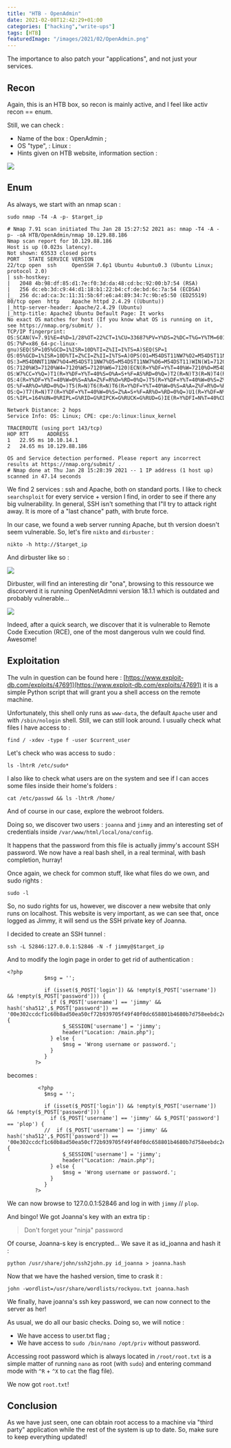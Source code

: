 ```yaml
---
title: "HTB - OpenAdmin"
date: 2021-02-08T12:42:29+01:00
categories: ["hacking","write-ups"]
tags: [HTB]
featuredImage: "/images/2021/02/OpenAdmin.png"
---
```

The importance to also patch your "applications", and not just your services.

## Recon

Again, this is an HTB box, so recon is mainly active, and I feel like activ recon == enum.

Still, we can check : 

* Name of the box : OpenAdmin ;
* OS "type", : Linux :
* Hints given on HTB website, information section :

![](/images/2021/02/2021-02-08_12-13.png)

## Enum

As always, we start with an nmap scan :

```text
sudo nmap -T4 -A -p- $target_ip
```

```text
# Nmap 7.91 scan initiated Thu Jan 28 15:27:52 2021 as: nmap -T4 -A -p- -oA HTB/OpenAdmin/nmap 10.129.88.186
Nmap scan report for 10.129.88.186
Host is up (0.023s latency).
Not shown: 65533 closed ports
PORT   STATE SERVICE VERSION
22/tcp open  ssh     OpenSSH 7.6p1 Ubuntu 4ubuntu0.3 (Ubuntu Linux; protocol 2.0)
| ssh-hostkey: 
|   2048 4b:98:df:85:d1:7e:f0:3d:da:48:cd:bc:92:00:b7:54 (RSA)
|   256 dc:eb:3d:c9:44:d1:18:b1:22:b4:cf:de:bd:6c:7a:54 (ECDSA)
|_  256 dc:ad:ca:3c:11:31:5b:6f:e6:a4:89:34:7c:9b:e5:50 (ED25519)
80/tcp open  http    Apache httpd 2.4.29 ((Ubuntu))
|_http-server-header: Apache/2.4.29 (Ubuntu)
|_http-title: Apache2 Ubuntu Default Page: It works
No exact OS matches for host (If you know what OS is running on it, see https://nmap.org/submit/ ).
TCP/IP fingerprint:
OS:SCAN(V=7.91%E=4%D=1/28%OT=22%CT=1%CU=33687%PV=Y%DS=2%DC=T%G=Y%TM=6012CA1
OS:7%P=x86_64-pc-linux-gnu)SEQ(SP=105%GCD=1%ISR=10D%TI=Z%II=I%TS=A)SEQ(SP=1
OS:05%GCD=1%ISR=10D%TI=Z%CI=Z%II=I%TS=A)OPS(O1=M54DST11NW7%O2=M54DST11NW7%O
OS:3=M54DNNT11NW7%O4=M54DST11NW7%O5=M54DST11NW7%O6=M54DST11)WIN(W1=7120%W2=
OS:7120%W3=7120%W4=7120%W5=7120%W6=7120)ECN(R=Y%DF=Y%T=40%W=7210%O=M54DNNSN
OS:W7%CC=Y%Q=)T1(R=Y%DF=Y%T=40%S=O%A=S+%F=AS%RD=0%Q=)T2(R=N)T3(R=N)T4(R=N)T
OS:4(R=Y%DF=Y%T=40%W=0%S=A%A=Z%F=R%O=%RD=0%Q=)T5(R=Y%DF=Y%T=40%W=0%S=Z%A=S+
OS:%F=AR%O=%RD=0%Q=)T5(R=N)T6(R=N)T6(R=Y%DF=Y%T=40%W=0%S=A%A=Z%F=R%O=%RD=0%
OS:Q=)T7(R=N)T7(R=Y%DF=Y%T=40%W=0%S=Z%A=S+%F=AR%O=%RD=0%Q=)U1(R=Y%DF=N%T=40
OS:%IPL=164%UN=0%RIPL=G%RID=G%RIPCK=G%RUCK=G%RUD=G)IE(R=Y%DFI=N%T=40%CD=S)

Network Distance: 2 hops
Service Info: OS: Linux; CPE: cpe:/o:linux:linux_kernel

TRACEROUTE (using port 143/tcp)
HOP RTT      ADDRESS
1   22.95 ms 10.10.14.1
2   24.65 ms 10.129.88.186

OS and Service detection performed. Please report any incorrect results at https://nmap.org/submit/ .
# Nmap done at Thu Jan 28 15:28:39 2021 -- 1 IP address (1 host up) scanned in 47.14 seconds

```

We find 2 services : ssh and Apache, both on standard ports. I like to check `searchsploit` for every service + version I find, in order to see if there any big vulnerability. In general, SSH isn't something that I"ll try to attack right away. It is more of a "last chance" path, with brute force.

In our case, we found a web server running Apache, but th version doesn't seem vulnerable. So, let's fire `nikto` and `dirbuster` :

```text
nikto -h http://$target_ip
```

And dirbuster like so :

![](/images/2021/02/2021-02-08_11-28.png)

Dirbuster, will find an interesting dir "ona", browsing to this ressource we discorverd it is running OpenNetAdmni version 18.1.1 which is outdated and probably vulnerable...

![](/images/2021/02/ONA.png)

Indeed, after a quick search, we discover that it is vulnerable to Remote Code Execution (RCE), one of the most dangerous vuln we could find. Awesome!

## Exploitation

The vuln in question can be found here : [https://www.exploit-db.com/exploits/47691](https://www.exploit-db.com/exploits/47691) it is a simple Python script that will grant you a shell access on the remote machine.

Unfortunately, this shell only runs as `www-data`, the default `Apache` user and with `/sbin/nologin` shell. Still, we can still look around. I usually check what files I have access to :

```text
find / -xdev -type f -user $current_user
```

 Let's check who was access to sudo :

```text
ls -lhtrR /etc/sudo*
```

I also like to check what users are on the system and see if I can acces some files inside their home's folders :

```text
cat /etc/passwd && ls -lhtrR /home/
```

And of course in our case, explore the webroot folders.

Doing so, we discover two users : `joanna` and `jimmy` and an interesting set of credentials inside `/var/www/html/local/ona/config`.

It happens that the password from this file is actually jimmy's account SSH password. We now have a real bash shell, in a real terminal, with bash completion, hurray!

Once again, we check for common stuff, like what files do we own, and sudo rights :

```text
sudo -l
```

So, no sudo rights for us, however, we discover a new website that only runs on localhost. This website is very important, as we can see that, once logged as Jimmy, it will send us the SSH private key of Joanna.

I decided to create an SSH tunnel :

```text
ssh -L 52846:127.0.0.1:52846 -N -f jimmy@$target_ip
```

And to modify the login page in order to get rid of authentication :

```text
<?php
            $msg = '';

            if (isset($_POST['login']) && !empty($_POST['username']) && !empty($_POST['password'])) {
              if ($_POST['username'] == 'jimmy' && hash('sha512',$_POST['password']) == '00e302ccdcf1c60b8ad50ea50cf72b939705f49f40f0dc658801b4680b7d758eebdc2e9f9ba8ba3ef8a8bb9a796d34ba2e856838ee9bdde852b8ec3b3a0523b1') {
                  $_SESSION['username'] = 'jimmy';
                  header("Location: /main.php");
              } else {
                  $msg = 'Wrong username or password.';
              }
            }
         ?>
```

becomes :

```text
          <?php
            $msg = '';

            if (isset($_POST['login']) && !empty($_POST['username']) && !empty($_POST['password'])) {
              if ($_POST['username'] == 'jimmy' && $_POST['password'] == 'plop') {
            //  if ($_POST['username'] == 'jimmy' && hash('sha512',$_POST['password']) == '00e302ccdcf1c60b8ad50ea50cf72b939705f49f40f0dc658801b4680b7d758eebdc2e9f9ba8ba3ef8a8bb9a796d34ba2e856838ee9bdde852b8ec3b3a0523b1') {
                  $_SESSION['username'] = 'jimmy';
                  header("Location: /main.php");
              } else {
                  $msg = 'Wrong username or password.';
              }
            }
         ?>
```

We can now browse to 127.0.0.1:52846 and log in with `jimmy` // `plop`.

And bingo! We got Joanna's key with an extra tip :

> Don't forget your "ninja" password

Of course, Joanna-s key is encrypted... We save it as id_joanna and hash it :

```text
python /usr/share/john/ssh2john.py id_joanna > joanna.hash
```

Now that we have the hashed version, time to crask it :

```text
john -wordlist=/usr/share/wordlists/rockyou.txt joanna.hash 
```

We finally, have joanna's ssh key password, we can now connect to the server as her!

As usual, we do all our basic checks. Doing so, we will notice :

* We have access to user.txt flag ;
* We have access to `sudo /bin/nano /opt/priv` without password.

Accessing root password which is always located in `/root/root.txt` is a simple matter of running `nano` as root (with `sudo`) and entering command mode with `^R` + `^X` to `cat` the flag file).

We now got `root.txt`!

## Conclusion

As we have just seen, one can obtain root access to a machine via "third party" application while the rest of the system is up to date. So, make sure to keep everything updated!
